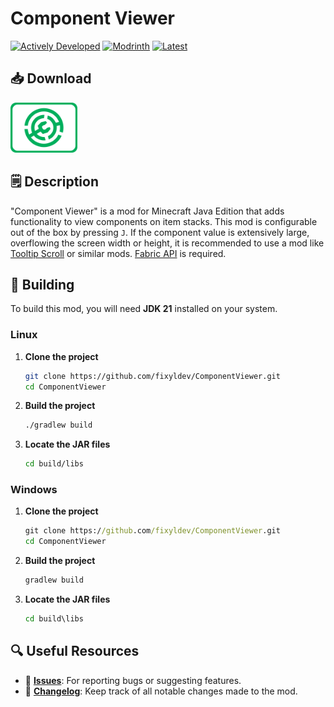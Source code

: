 # Component Viewer
[![Actively Developed](https://img.shields.io/badge/status-actively_developed-brightgreen?style=for-the-badge)](https://github.com/fixyldev/fixyldev/blob/main/STATUS.md#actively-developed)
[![Modrinth](https://img.shields.io/modrinth/dt/P9vIqP8R?style=for-the-badge&logo=modrinth&labelColor=gray&color=00af5c&label)](https://modrinth.com/mod/component-viewer)
[![Latest](https://img.shields.io/modrinth/game-versions/P9vIqP8R?style=for-the-badge&label=latest)](https://modrinth.com/mod/component-viewer/versions)

## 📥 Download
[<img src="https://github.com/fixyldev/fixyldev/blob/main/download/modrinth.svg" height="80">](https://modrinth.com/mod/component-viewer)

## 🗒️ Description
"Component Viewer" is a mod for Minecraft Java Edition that adds functionality to view components on item stacks. This mod is configurable out of the box by pressing `J`. If the component value is extensively large, overflowing the screen width or height, it is recommended to use a mod like [Tooltip Scroll](https://modrinth.com/mod/tooltip-scroll) or similar mods. [Fabric API](https://modrinth.com/mod/fabric-api) is required.

## 🚀 Building
To build this mod, you will need **JDK 21** installed on your system.

### Linux
1. **Clone the project**
    ```sh
    git clone https://github.com/fixyldev/ComponentViewer.git
    cd ComponentViewer
    ```
2. **Build the project**
    ```sh
    ./gradlew build
    ```
3. **Locate the JAR files**
    ```sh
    cd build/libs
    ```

### Windows
1. **Clone the project**
    ```cmd
    git clone https://github.com/fixyldev/ComponentViewer.git
    cd ComponentViewer
    ```
2. **Build the project**
    ```cmd
    gradlew build
    ```
3. **Locate the JAR files**
    ```cmd
    cd build\libs
    ```

## 🔍 Useful Resources
- 🐛 [**Issues**](https://github.com/fixyldev/ComponentViewer/issues): For reporting bugs or suggesting features.
- 📝 [**Changelog**](https://modrinth.com/mod/component-viewer/changelog): Keep track of all notable changes made to the mod.
